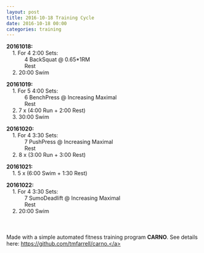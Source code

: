 ```yaml
---
layout: post
title: 2016-10-18 Training Cycle
date: 2016-10-18 00:00
categories: training
---
```


**20161018:**  
&nbsp;&nbsp;&nbsp;&nbsp;1. For 4 2:00 Sets:  
&nbsp;&nbsp;&nbsp;&nbsp;&nbsp;&nbsp;&nbsp;&nbsp;&nbsp;&nbsp;&nbsp;&nbsp;4 BackSquat @ 0.65*1RM  
&nbsp;&nbsp;&nbsp;&nbsp;&nbsp;&nbsp;&nbsp;&nbsp;&nbsp;&nbsp;&nbsp;&nbsp;Rest  
&nbsp;&nbsp;&nbsp;&nbsp;2. 20:00 Swim  

**20161019:**  
&nbsp;&nbsp;&nbsp;&nbsp;1. For 5 4:00 Sets:  
&nbsp;&nbsp;&nbsp;&nbsp;&nbsp;&nbsp;&nbsp;&nbsp;&nbsp;&nbsp;&nbsp;&nbsp;6 BenchPress @ Increasing Maximal  
&nbsp;&nbsp;&nbsp;&nbsp;&nbsp;&nbsp;&nbsp;&nbsp;&nbsp;&nbsp;&nbsp;&nbsp;Rest  
&nbsp;&nbsp;&nbsp;&nbsp;2. 7 x (4:00 Run + 2:00 Rest)  
&nbsp;&nbsp;&nbsp;&nbsp;3. 30:00 Swim  

**20161020:**  
&nbsp;&nbsp;&nbsp;&nbsp;1. For 4 3:30 Sets:  
&nbsp;&nbsp;&nbsp;&nbsp;&nbsp;&nbsp;&nbsp;&nbsp;&nbsp;&nbsp;&nbsp;&nbsp;7 PushPress @ Increasing Maximal  
&nbsp;&nbsp;&nbsp;&nbsp;&nbsp;&nbsp;&nbsp;&nbsp;&nbsp;&nbsp;&nbsp;&nbsp;Rest  
&nbsp;&nbsp;&nbsp;&nbsp;2. 8 x (3:00 Run + 3:00 Rest)  

**20161021:**  
&nbsp;&nbsp;&nbsp;&nbsp;1. 5 x (6:00 Swim + 1:30 Rest)  

**20161022:**  
&nbsp;&nbsp;&nbsp;&nbsp;1. For 4 3:30 Sets:  
&nbsp;&nbsp;&nbsp;&nbsp;&nbsp;&nbsp;&nbsp;&nbsp;&nbsp;&nbsp;&nbsp;&nbsp;7 SumoDeadlift @ Increasing Maximal  
&nbsp;&nbsp;&nbsp;&nbsp;&nbsp;&nbsp;&nbsp;&nbsp;&nbsp;&nbsp;&nbsp;&nbsp;Rest  
&nbsp;&nbsp;&nbsp;&nbsp;2. 20:00 Swim  
<br>
<br>
<br>
  Made with a simple automated fitness training program **CARNO**. See details  here:
 <a href='https://github.com/tmfarrell/carno'>https://github.com/tmfarrell/carno.</a>